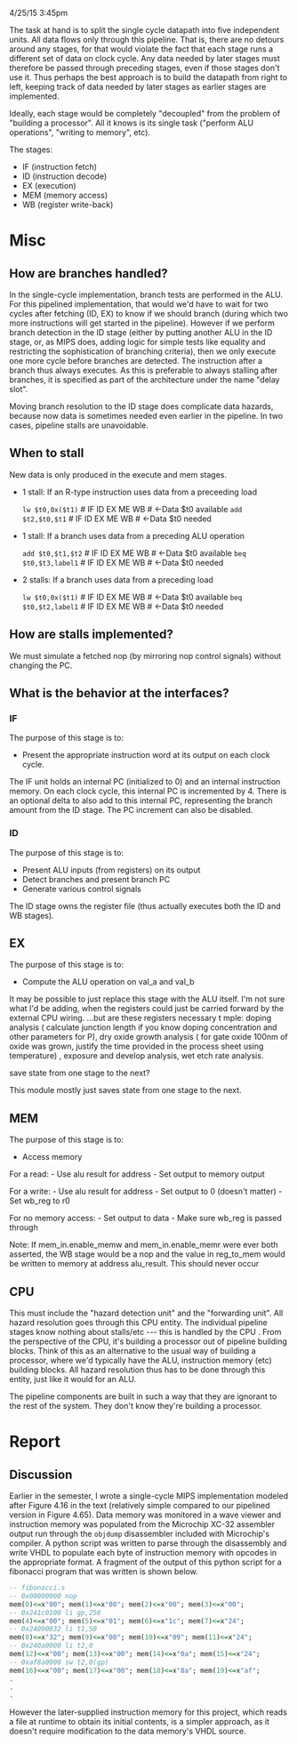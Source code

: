 4/25/15 3:45pm

The task at hand is to split the single cycle datapath into five independent 
units. All data flows only through this pipeline. That is, there are no detours 
around any stages, for that would violate the fact that each stage runs a 
different set of data on clock cycle. Any data needed by later stages must 
therefore be passed through preceding stages, even if those stages don't use 
it. Thus perhaps the best approach is to build the datapath from right to left, 
keeping track of data needed by later stages as earlier stages are implemented.

Ideally, each stage would be completely "decoupled" from the problem of 
"building a processor". All it knows is its single task ("perform ALU 
operations", "writing to memory", etc).

The stages:
  - IF (instruction fetch)
  - ID (instruction decode)
  - EX (execution)
  - MEM (memory access)
  - WB (register write-back)

# Misc

## How are branches handled?

In the single-cycle implementation, branch tests are performed in the ALU. For 
this pipelined implementation, that would we'd have to wait for two cycles 
after fetching (ID, EX) to know if we should branch (during which two more 
instructions will get started in the pipeline). However if we perform branch 
detection in the ID stage (either by putting another ALU in the ID stage, or, 
as MIPS does, adding logic for simple tests like equality and restricting the 
sophistication of branching criteria), then we only execute one more cycle 
before branches are detected. The instruction after a branch thus always 
executes. As this is preferable to always stalling after branches, it is 
specified as part of the architecture under the name "delay slot".

Moving branch resolution to the ID stage does complicate data hazards, because 
now data is sometimes needed even earlier in the pipeline. In two cases, 
pipeline stalls are unavoidable.

## When to stall

New data is only produced in the execute and mem stages.

- 1 stall: If an R-type instruction uses data from a preceeding load

    `lw $t0,0x($t1)`        # IF  ID  EX  ME  WB
                            #               <-Data $t0 available
    `add $t2,$t0,$t1`       # IF  ID  EX  ME  WB
                            #           <-Data $t0 needed

- 1 stall: If a branch uses data from a preceding ALU operation

    `add $t0,$t1,$t2`       # IF  ID  EX  ME  WB
                            #           <-Data $t0 available
    `beq $t0,$t3,label1`    # IF  ID  EX  ME  WB
                            #       <-Data $t0 needed

- 2 stalls: If a branch uses data from a preceding load

    `lw $t0,0x($t1)`        # IF  ID  EX  ME  WB
                            #               <-Data $t0 available
    `beq $t0,$t2,label1`    # IF  ID  EX  ME  WB
                            #       <-Data $t0 needed

## How are stalls implemented?

We must simulate a fetched nop (by mirroring nop control signals) without 
changing the PC.

## What is the behavior at the interfaces?

### IF

The purpose of this stage is to:
- Present the appropriate instruction word at its output on each clock cycle.

The IF unit holds an internal PC (initialized to 0) and an internal instruction 
memory. On each clock cycle, this internal PC is incremented by 4. There is an 
optional delta to also add to this internal PC, representing the branch amount 
from the ID stage. The PC increment can also be disabled.

### ID

The purpose of this stage is to:
- Present ALU inputs (from registers) on its output
- Detect branches and present branch PC
- Generate various control signals

The ID stage owns the register file (thus actually executes both the ID and WB 
stages).

## EX

The purpose of this stage is to:
- Compute the ALU operation on val_a and val_b

It may be possible to just replace this stage with the ALU itself. I'm not sure 
what I'd be adding, when the registers could just be carried forward by the 
external CPU wiring. ...but are these registers necessary t mple: doping 
analysis ( calculate junction length if you know doping concentration and other 
parameters for P), dry oxide growth analysis ( for gate oxide 100nm of oxide 
was grown, justify the time provided in the process sheet using temperature) , 
exposure and develop analysis, wet  etch rate analysis.

save state from one stage to the next?

This module mostly just saves state from one stage to the next.

## MEM

The purpose of this stage is to:
- Access memory

For a read:
    - Use alu result for address
    - Set output to memory output

For a write:
    - Use alu result for address
    - Set output to 0 (doesn't matter)
    - Set wb_reg to r0

For no memory access:
    - Set output to data
    - Make sure wb_reg is passed through

Note: If mem_in.enable_memw and mem_in.enable_memr were ever both asserted, the 
WB stage would be a nop and the value in reg_to_mem would be written to memory 
at address alu_result. This should never occur

## CPU

This must include the "hazard detection unit" and the "forwarding unit". All 
hazard resolution goes through this CPU entity. The individual pipeline stages 
know nothing about stalls/etc --- this is handled by the CPU . From the 
perspective of the CPU, it's building a processor out of pipeline building 
blocks. Think of this as an alternative to the usual way of building a 
processor, where we'd typically have the ALU, instruction memory (etc) building 
blocks. All hazard resolution thus has to be done through this entity, just 
like it would for an ALU.

The pipeline components are built in such a way that they are ignorant to the 
rest of the system. They don't know they're building a processor.

# Report

## Discussion

Earlier in the semester, I wrote a single-cycle MIPS implementation modeled 
after Figure 4.16 in the text (relatively simple compared to our pipelined 
version in Figure 4.65). Data memory was monitored in a wave viewer and 
instruction memory was populated from the Microchip XC-32 assembler output run 
through the `objdump` disassembler included with Microchip's compiler. A python 
script was written to parse through the disassembly and write VHDL to populate 
each byte of instruction memory with opcodes in the appropriate format. A 
fragment of the output of this python script for a fibonacci program that was 
written is shown below.

```vhdl
-- fibonacci.s
-- 0x00000000 nop
mem(0)<=x"00"; mem(1)<=x"00"; mem(2)<=x"00"; mem(3)<=x"00";
-- 0x241c0100 li gp,256
mem(4)<=x"00"; mem(5)<=x"01"; mem(6)<=x"1c"; mem(7)<=x"24";
-- 0x24090032 li t1,50
mem(8)<=x"32"; mem(9)<=x"00"; mem(10)<=x"09"; mem(11)<=x"24";
-- 0x240a0000 li t2,0
mem(12)<=x"00"; mem(13)<=x"00"; mem(14)<=x"0a"; mem(15)<=x"24";
-- 0xaf8a0000 sw t2,0(gp)
mem(16)<=x"00"; mem(17)<=x"00"; mem(18)<=x"8a"; mem(19)<=x"af";
.
.
.
```

However the later-supplied instruction memory for this project, which reads a 
file at runtime to obtain its initial contents, is a simpler approach, as it 
doesn't require modification to the data memory's VHDL source.

